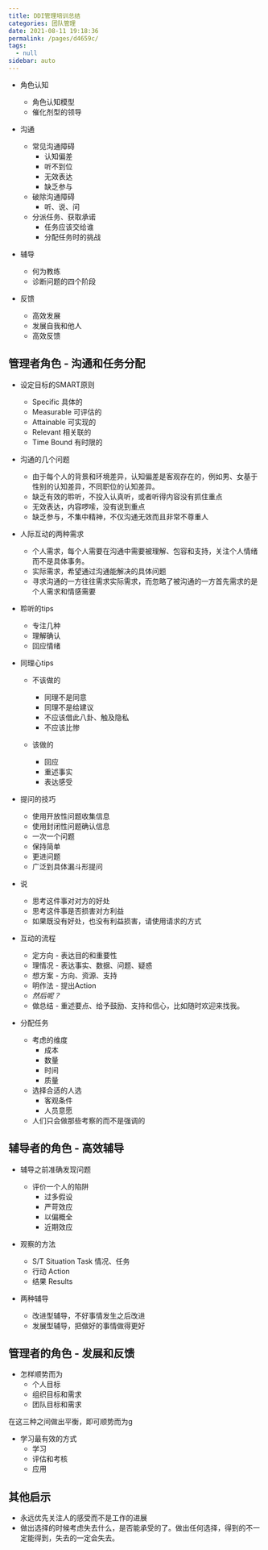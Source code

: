 ```yaml
---
title: DDI管理培训总结
categories: 团队管理
date: 2021-08-11 19:18:36
permalink: /pages/d4659c/
tags: 
  - null
sidebar: auto
---
```


- 角色认知
    - 角色认知模型
    - 催化剂型的领导
- 沟通
    - 常见沟通障碍
        - 认知偏差
        - 听不到位
        - 无效表达
        - 缺乏参与
    - 破除沟通障碍
        - 听、说、问
    - 分派任务、获取承诺
        - 任务应该交给谁
        - 分配任务时的挑战
    
- 辅导
    - 何为教练
    - 诊断问题的四个阶段
- 反馈
    - 高效发展
    - 发展自我和他人
    - 高效反馈


## 管理者角色 - 沟通和任务分配

- 设定目标的SMART原则
    - Specific 具体的
    - Measurable 可评估的
    - Attainable 可实现的
    - Relevant 相关联的
    - Time Bound 有时限的

- 沟通的几个问题
    - 由于每个人的背景和环境差异，认知偏差是客观存在的，例如男、女基于性别的认知差异，不同职位的认知差异。
    - 缺乏有效的聆听，不投入认真听，或者听得内容没有抓住重点
    - 无效表达，内容啰嗦，没有说到重点
    - 缺乏参与，不集中精神，不仅沟通无效而且非常不尊重人
    
- 人际互动的两种需求
    - 个人需求，每个人需要在沟通中需要被理解、包容和支持，关注个人情绪而不是具体事务。
    - 实际需求，希望通过沟通能解决的具体问题
    - 寻求沟通的一方往往需求实际需求，而忽略了被沟通的一方首先需求的是个人需求和情感需要
    
- 聆听的tips
    - 专注几种
    - 理解确认
    - 回应情绪
    
- 同理心tips
    - 不该做的
       - 同理不是同意
       - 同理不是给建议
       - 不应该借此八卦、触及隐私
       - 不应该比惨
      
    - 该做的
        - 回应
        - 重述事实
        - 表达感受
    
- 提问的技巧
    - 使用开放性问题收集信息
    - 使用封闭性问题确认信息
    - 一次一个问题
    - 保持简单
    - 更进问题
    - 广泛到具体漏斗形提问
    
- 说
    - 思考这件事对对方的好处
    - 思考这件事是否损害对方利益
    - 如果既没有好处，也没有利益损害，请使用请求的方式

- 互动的流程
    - 定方向 - 表达目的和重要性
    - 理情况 - 表达事实、数据、问题、疑惑
    - 想方案 - 方向、资源、支持
    - 明作法 - 提出Action
    - *然后呢？* 
    - 做总结 - 重述要点、给予鼓励、支持和信心，比如随时欢迎来找我。
    
- 分配任务
    - 考虑的维度
        - 成本
        - 数量
        - 时间
        - 质量
    - 选择合适的人选
        - 客观条件
        - 人员意愿
    - 人们只会做那些考察的而不是强调的

    

## 辅导者的角色 - 高效辅导

- 辅导之前准确发现问题
    - 评价一个人的陷阱
        - 过多假设
        - 严苛效应
        - 以偏概全
        - 近期效应
    
- 观察的方法
    - S/T Situation Task 情况、任务
    - 行动 Action
    - 结果 Results
    
- 两种辅导
    - 改进型辅导，不好事情发生之后改进
    - 发展型辅导，把做好的事情做得更好

## 管理者的角色 - 发展和反馈

- 怎样顺势而为
    - 个人目标
    - 组织目标和需求
    - 团队目标和需求

在这三种之间做出平衡，即可顺势而为g

- 学习最有效的方式
    - 学习
    - 评估和考核
    - 应用


## 其他启示

- 永远优先关注人的感受而不是工作的进展
- 做出选择的时候考虑失去什么，是否能承受的了。做出任何选择，得到的不一定能得到，失去的一定会失去。